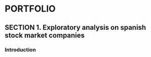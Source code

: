 # PORTFOLIO 

## SECTION 1. Exploratory analysis on spanish stock market companies

### Introduction

